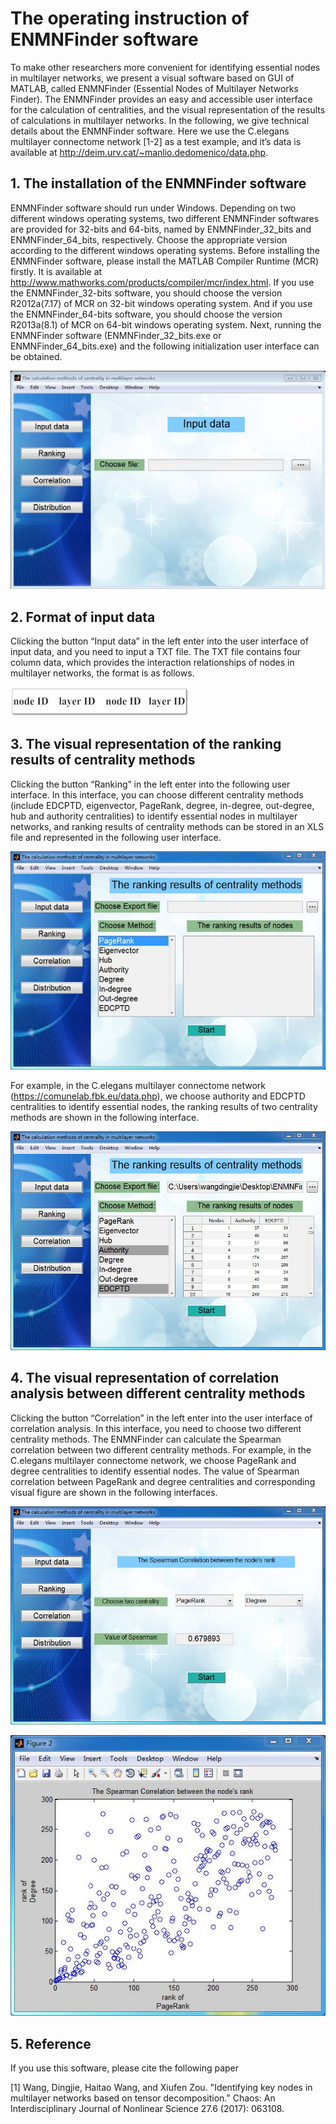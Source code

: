 # The operating instruction of ENMNFinder software

To make other researchers more convenient for identifying essential nodes in multilayer networks, we present a visual software based on GUI of MATLAB, called ENMNFinder (Essential Nodes of Multilayer Networks Finder). The ENMNFinder provides an easy and accessible user interface for the calculation of centralities, and the visual representation of the results of calculations in multilayer networks. In the following, we give technical details about the ENMNFinder software. Here we use the C.elegans multilayer connectome network [1-2] as a test example, and it’s data is available at http://deim.urv.cat/~manlio.dedomenico/data.php.

## 1. The installation of the ENMNFinder software

ENMNFinder software should run under Windows. Depending on two different windows operating systems, two different ENMNFinder softwares are provided for 32-bits and 64-bits, named by ENMNFinder_32_bits and ENMNFinder_64_bits, respectively. Choose the appropriate version according to the different windows operating systems. Before installing the ENMNFinder software, please install the MATLAB Compiler Runtime (MCR) firstly. It is available at http://www.mathworks.com/products/compiler/mcr/index.html. If you use the ENMNFinder_32-bits software, you should choose the version R2012a(7.17) of MCR on 32-bit windows operating system. And if you use the ENMNFinder_64-bits software, you should choose the version R2013a(8.1) of MCR on 64-bit windows operating system. Next, running the ENMNFinder software (ENMNFinder_32_bits.exe or ENMNFinder_64_bits.exe) and the following initialization user interface can be obtained. 

![image](https://github.com/Dingjie-Wang/Centrality-of-Multilayer-Networks/blob/master/fig1.jpg)

## 2. Format of input data

Clicking the button “Input data” in the left enter into the user interface of input data, and you need to input a TXT file. The TXT file contains four column data, which provides the interaction relationships of nodes in multilayer networks, the format is as follows.

![image](https://github.com/Dingjie-Wang/Centrality-of-Multilayer-Networks/blob/master/fig2.jpg)

## 3. The visual representation of the ranking results of centrality methods

Clicking the button “Ranking” in the left enter into the following user interface. In this interface, you can choose different centrality methods (include EDCPTD, eigenvector, PageRank, degree, in-degree, out-degree, hub and authority centralities) to identify essential nodes in multilayer networks, and ranking results of centrality methods can be stored in an XLS file and represented in the following user interface.

![image](https://github.com/Dingjie-Wang/Centrality-of-Multilayer-Networks/blob/master/fig3.jpg)

For example, in the C.elegans multilayer connectome network (https://comunelab.fbk.eu/data.php), we choose authority and EDCPTD centralities to identify essential nodes, the ranking results of two centrality methods are shown in the following interface.

![image](https://github.com/Dingjie-Wang/Centrality-of-Multilayer-Networks/blob/master/fig4.jpg)

## 4. The visual representation of correlation analysis between different centrality methods

Clicking the button “Correlation” in the left enter into the user interface of correlation analysis. In this interface, you need to choose two different centrality methods. The ENMNFinder can calculate the Spearman correlation between two different centrality methods. For example, in the C.elegans multilayer connectome network, we choose PageRank and degree centralities to identify essential nodes. The value of Spearman correlation between PageRank and degree centralities and corresponding visual figure are shown in the following interfaces.

![image](https://github.com/Dingjie-Wang/Centrality-of-Multilayer-Networks/blob/master/fig5.jpg)

![image](https://github.com/Dingjie-Wang/Centrality-of-Multilayer-Networks/blob/master/fig6.jpg)

## 5. Reference

If you use this software, please cite the following paper

[1] Wang, Dingjie, Haitao Wang, and Xiufen Zou. "Identifying key nodes in multilayer networks based on tensor decomposition." Chaos: An Interdisciplinary Journal of Nonlinear Science 27.6 (2017): 063108.

